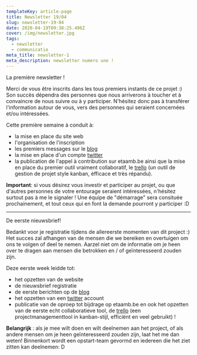 ```yaml
---
templateKey: article-page
title: Newsletter 19/04
slug: newsletter-19-04
date: 2020-04-19T09:38:25.496Z
cover: /img/newsletter.jpg
tags:
  - newsletter
  - communicatie
meta_title: newsletter-1
meta_description: newsletter numero uno !
---
```

La première newsletter !

Merci de vous être inscrits dans les tous premiers instants de ce projet :) Son succès dépendra des personnes que nous arriverons à toucher et à convaincre de nous suivre ou à y participer. N'hésitez donc pas à transférer l'information autour de vous, vers des personnes qui seraient concernées et/ou intéressées.

Cette première semaine à conduit à:

* la mise en place du site web
* l'organisation de l'inscription
* les premiers messages sur le [blog](https://justice-pourlepeuple-doorhetvolk.be/blog)
* la mise en place d'un compte [twitter](https://twitter.com/DhvPlp)
* la publication de l'appel à contribution sur etaamb.be ainsi que la mise en place du premier outil vraiment collaboratif, le [trello](https://trello.com/b/RtFZkspO/orga) (un outil de gestion de projet style kanban, éfficace et très répandu).

**Important**: si vous désirez vous investir et participer au projet, ou que d'autres personnes de votre entourage seraient intéressées, n'hésitez surtout pas à me le signaler ! Une équipe de "démarrage" sera consituée prochainement, et tout ceux qui en font la demande pourront y participer :D

- - -

De eerste nieuwsbrief!

Bedankt voor je registratie tijdens de allereerste momenten van dit project :) Het succes zal afhangen van de mensen die we bereiken en overtuigen om ons te volgen of deel te nemen. Aarzel niet om de informatie om je heen over te dragen aan mensen die betrokken en / of geïnteresseerd zouden zijn.

Deze eerste week leidde tot:

* het opzetten van de website
* de nieuwsbrief registratie
* de eerste berichten op de [blog](https://justice-pourlepeuple-doorhetvolk.be/blog)
* het opzetten van een [twitter](https://twitter.com/DhvPlp) account 
* publicatie van de oproep tot bijdrage op etaamb.be en ook het opzetten van de eerste echt collaboratieve tool, de [trello](https://trello.com/b/RtFZkspO/orga) (een projectmanagementtool in kanban-stijl, efficiënt en veel gebruikt) ! 

 **Belangrijk** : als je mee wilt doen en wilt deelnemen aan het project, of als andere mensen om je heen geïnteresseerd zouden zijn, laat het me dan weten! Binnenkort wordt een opstart-team gevormd en iedereen die het ziet zitten kan deelnemen: D